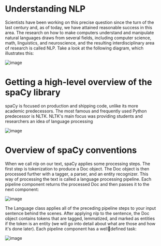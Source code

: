 # Understanding NLP
Scientists have been working on this precise question since the turn of the last century and,
as of today, we have attained reasonable success in this area. The research on how to make
computers understand and manipulate natural languages draws from several fields,
including computer science, math, linguistics, and neuroscience, and the resulting
interdisciplinary area of research is called NLP. Take a look at the following diagram,
which illustrates this:

![image](https://user-images.githubusercontent.com/26960395/136666505-7b85b1ab-b706-453e-af31-422c894a6f7c.png)

 
# Getting a high-level overview of the spaCy library
spaCy is focused on production and shipping code, unlike its more academic 
predecessors. The most famous and frequently used Python predecessor is NLTK. NLTK's 
main focus was providing students and researchers an idea of language processing


![image](https://user-images.githubusercontent.com/26960395/136666641-34fa009b-efdc-40fe-bbc9-558af49834b1.png)


# Overview of spaCy conventions
When we call nlp on our text, spaCy applies some processing steps. The first step is 
tokenization to produce a Doc object. The Doc object is then processed further with a 
tagger, a parser, and an entity recognizer. This way of processing the text is called a 
language processing pipeline. Each pipeline component returns the processed Doc and 
then passes it to the next component:


![image](https://user-images.githubusercontent.com/26960395/136666795-9aa24dce-d81c-4a39-9768-72bc7dcb7c9c.png)


The Language class applies all of the preceding pipeline steps to your input sentence 
behind the scenes. After applying nlp to the sentence, the Doc object contains tokens that 
are tagged, lemmatized, and marked as entities if the token is an entity (we will go into 
detail about what are those and how it's done later). Each pipeline component has a welldefined task:


![image](https://user-images.githubusercontent.com/26960395/136666826-6f8f12fb-9007-4536-9256-03d431a701c2.png)

